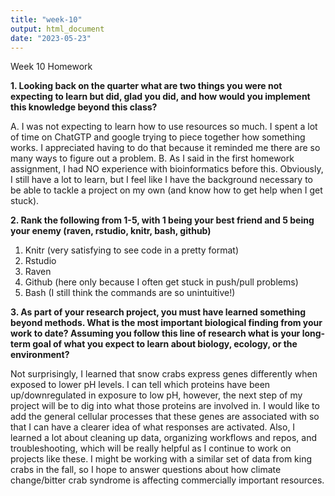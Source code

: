 ```yaml
---
title: "week-10"
output: html_document
date: "2023-05-23"
---
```


Week 10 Homework

**1. Looking back on the quarter what are two things you were not expecting to learn but did, glad you did, and how would you implement this knowledge beyond this class?**

A.  I was not expecting to learn how to use resources so much. I spent a lot of time on ChatGTP and google trying to piece together how something works. I appreciated having to do that because it reminded me there are so many ways to figure out a problem.
B.  As I said in the first homework assignment, I had NO experience with bioinformatics before this. Obviously, I still have a lot to learn, but I feel like I have the background necessary to be able to tackle a project on my own (and know how to get help when I get stuck).

**2. Rank the following from 1-5, with 1 being your best friend and 5 being your enemy (raven, rstudio, knitr, bash, github)**

1.  Knitr (very satisfying to see code in a pretty format)
2.  Rstudio
3.  Raven
4.  Github (here only because I often get stuck in push/pull problems)
5.  Bash (I still think the commands are so unintuitive!)

**3. As part of your research project, you must have learned something beyond methods. What is the most important biological finding from your work to date? Assuming you follow this line of research what is your long-term goal of what you expect to learn about biology, ecology, or the environment?**

Not surprisingly, I learned that snow crabs express genes differently when exposed to lower pH levels. I can tell which proteins have been up/downregulated in exposure to low pH, however, the next step of my project will be to dig into what those proteins are involved in. I would like to add the general cellular processes that these genes are associated with so that I can have a clearer idea of what responses are activated. Also, I learned a lot about cleaning up data, organizing workflows and repos, and troubleshooting, which will be really helpful as I continue to work on projects like these. I might be working with a similar set of data from king crabs in the fall, so I hope to answer questions about how climate change/bitter crab syndrome is affecting commercially important resources.
